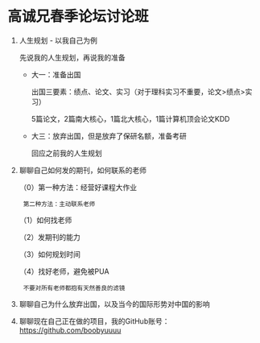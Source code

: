 # 高诚兄春季论坛讨论班

1. 人生规划 - 以我自己为例

    先说我的人生规划，再说我的准备

    - 大一：准备出国

        出国三要素：绩点、论文、实习（对于理科实习不重要，论文>绩点>实习）

        5篇论文，2篇南大核心，1篇北大核心，1篇计算机顶会论文KDD

    - 大三：放弃出国，但是放弃了保研名额，准备考研

        回应之前我的人生规划

2. 聊聊自己如何发的期刊，如何联系的老师

    （0）第一种方法：经营好课程大作业

        第二种方法：主动联系老师

    （1）如何找老师

    （2）发期刊的能力

    （3）如何规划时间

    （4）找好老师，避免被PUA

        不要对所有老师都抱有天然善良的滤镜


3. 聊聊自己为什么放弃出国，以及当今的国际形势对中国的影响

4. 聊聊现在自己正在做的项目，我的GitHub账号：https://github.com/boobyuuuu